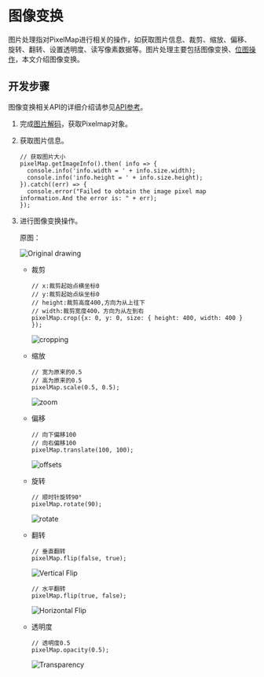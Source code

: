 # 图像变换

图片处理指对PixelMap进行相关的操作，如获取图片信息、裁剪、缩放、偏移、旋转、翻转、设置透明度、读写像素数据等。图片处理主要包括图像变换、[位图操作](image-pixelmap-operation.md)，本文介绍图像变换。

## 开发步骤

图像变换相关API的详细介绍请参见[API参考](../reference/apis/js-apis-image.md#pixelmap7)。

1. 完成[图片解码](image-decoding.md#开发步骤)，获取Pixelmap对象。

2. 获取图片信息。
     
   ```
   // 获取图片大小
   pixelMap.getImageInfo().then( info => {
     console.info('info.width = ' + info.size.width);
     console.info('info.height = ' + info.size.height);
   }).catch((err) => {
     console.error("Failed to obtain the image pixel map information.And the error is: " + err);
   });
   ```

3. 进行图像变换操作。
   
   原图：

     ![Original drawing](figures/original-drawing.jpeg)
   - 裁剪
       
     ```
     // x:裁剪起始点横坐标0
     // y:裁剪起始点纵坐标0
     // height:裁剪高度400,方向为从上往下
     // width:裁剪宽度400，方向为从左到右
     pixelMap.crop({x: 0, y: 0, size: { height: 400, width: 400 } });
     ```
   
     ![cropping](figures/cropping.jpeg)
   
   - 缩放
       
     ```
     // 宽为原来的0.5
     // 高为原来的0.5
     pixelMap.scale(0.5, 0.5);
     ```
   
     ![zoom](figures/zoom.jpeg)
   
   - 偏移
       
     ```
     // 向下偏移100
     // 向右偏移100
     pixelMap.translate(100, 100);
     ```
   
     ![offsets](figures/offsets.jpeg)
   
   - 旋转
       
     ```
     // 顺时针旋转90°
     pixelMap.rotate(90);
     ```
   
     ![rotate](figures/rotate.jpeg)
   
   - 翻转
       
     ```
     // 垂直翻转
     pixelMap.flip(false, true);
     ```
   
     ![Vertical Flip](figures/vertical-flip.jpeg)
   
       
     ```
     // 水平翻转 
     pixelMap.flip(true, false);
     ```
   
     ![Horizontal Flip](figures/horizontal-flip.jpeg)
   
   - 透明度
       
     ```
     // 透明度0.5 
     pixelMap.opacity(0.5);
     ```
   
     ![Transparency](figures/transparency.png)
